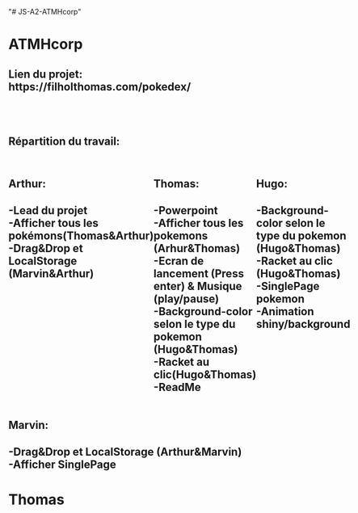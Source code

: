 "# JS-A2-ATMHcorp" 

<h1>ATMHcorp</h1>

<h2>Lien du projet: https://filholthomas.com/pokedex/<h2><br>

<h2>Répartition du travail:<h2>
  <div style="display:flex;">
    <div>
    <h4>Arthur:</h4>
    <p>-Lead du projet<br>-Afficher tous les pokémons(Thomas&Arthur)<br>-Drag&Drop et LocalStorage (Marvin&Arthur)</p>
  </div>
    <div>
      <h4>Thomas:</h4>
      <p>-Powerpoint <br>-Afficher tous les pokemons (Arhur&Thomas)<br>-Ecran de lancement (Press enter) & Musique (play/pause)<br>-Background-color selon le type du pokemon (Hugo&Thomas)<br>-Racket au clic(Hugo&Thomas)<br>-ReadMe</p></div>  
    <div>
  <h4>Hugo:</h4>
      <p>-Background-color selon le type du pokemon (Hugo&Thomas)<br>-Racket au clic (Hugo&Thomas)<br>-SinglePage pokemon<br>-Animation shiny/background</p></div>  
  </div>
  <div>
  <h4>Marvin:</h4>
      <p>-Drag&Drop et LocalStorage (Arthur&Marvin)<br>-Afficher SinglePage</p></div>  
  </div>
  
  
  

<h1> Thomas </h1>
